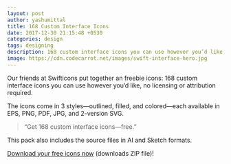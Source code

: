 ```yaml
---
layout: post
author: yashumittal
title: 168 Custom Interface Icons
date: 2017-12-30 21:15:48 +0530
categories: design
tags: designing
description: 168 custom interface icons you can use however you’d like, no licensing or attribution required.
image: https://cdn.codecarrot.net/images/swift-interface-hero.jpg
---
```


Our friends at Swifticons put together an freebie icons: 168 custom interface icons you can use however you’d like, no licensing or attribution required.

The icons come in 3 styles—outlined, filled, and colored—each available in EPS, PNG, PDF, JPG, and 2-version SVG.

<blockquote>
“Get 168 custom interface icons—free.”
</blockquote>

This pack also includes the source files in AI and Sketch formats.

[Download your free icons now](https://www.instamojo.com/codecarrot/168-custom-interface-icons/) (downloads ZIP file)!
